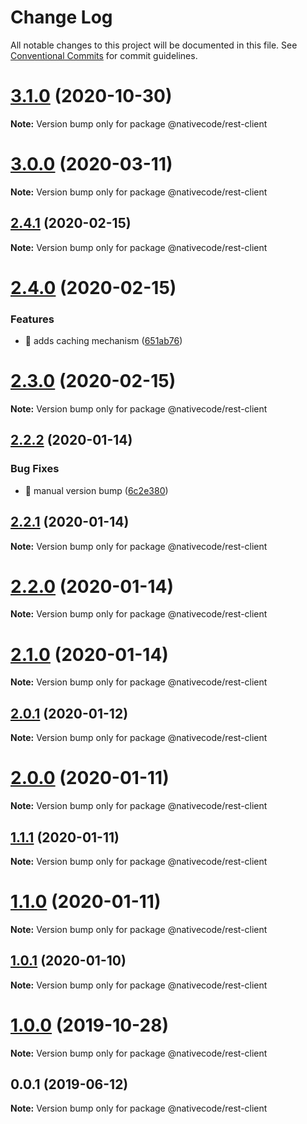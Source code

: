 # Change Log

All notable changes to this project will be documented in this file.
See [Conventional Commits](https://conventionalcommits.org) for commit guidelines.

# [3.1.0](https://git.nativecode.net/nativecode/media-clients/compare/@nativecode/rest-client@3.1.0-next.1...@nativecode/rest-client@3.1.0) (2020-10-30)

**Note:** Version bump only for package @nativecode/rest-client





# [3.0.0](https://git.nativecode.net/nativecode/media-clients/compare/@nativecode/rest-client@3.0.0-next.3...@nativecode/rest-client@3.0.0) (2020-03-11)

**Note:** Version bump only for package @nativecode/rest-client





## [2.4.1](https://git.nativecode.net/nativecode/media-clients/compare/@nativecode/rest-client@2.4.1-next.1...@nativecode/rest-client@2.4.1) (2020-02-15)

**Note:** Version bump only for package @nativecode/rest-client





# [2.4.0](https://git.nativecode.net/nativecode/media-clients/compare/@nativecode/rest-client@2.3.0...@nativecode/rest-client@2.4.0) (2020-02-15)


### Features

* 🎸 adds caching mechanism ([651ab76](https://git.nativecode.net/nativecode/media-clients/commits/651ab7670069b9a4ef0f2de3f6317e2709cb5502))





# [2.3.0](https://git.nativecode.net/nativecode/media-clients/compare/@nativecode/rest-client@2.3.0-next.0...@nativecode/rest-client@2.3.0) (2020-02-15)

**Note:** Version bump only for package @nativecode/rest-client





## [2.2.2](https://git.nativecode.net/nativecode/media-clients/compare/@nativecode/rest-client@2.2.1-next.1...@nativecode/rest-client@2.2.2) (2020-01-14)


### Bug Fixes

* 🐛 manual version bump ([6c2e380](https://git.nativecode.net/nativecode/media-clients/commits/6c2e3806fdd130cd8915b9d844b2605260879516))





## [2.2.1](https://git.nativecode.net/nativecode/media-clients/compare/@nativecode/rest-client@2.2.0...@nativecode/rest-client@2.2.1) (2020-01-14)

**Note:** Version bump only for package @nativecode/rest-client





# [2.2.0](https://git.nativecode.net/nativecode/media-clients/compare/@nativecode/rest-client@2.2.0-next.0...@nativecode/rest-client@2.2.0) (2020-01-14)

**Note:** Version bump only for package @nativecode/rest-client





# [2.1.0](https://git.nativecode.net/nativecode/media-clients/compare/@nativecode/rest-client@2.1.0-next.0...@nativecode/rest-client@2.1.0) (2020-01-14)

**Note:** Version bump only for package @nativecode/rest-client





## [2.0.1](https://git.nativecode.net/nativecode/media-clients/compare/@nativecode/rest-client@2.0.1-next.0...@nativecode/rest-client@2.0.1) (2020-01-12)

**Note:** Version bump only for package @nativecode/rest-client





# [2.0.0](https://git.nativecode.net/nativecode/media-clients/compare/@nativecode/rest-client@2.0.0-next.3...@nativecode/rest-client@2.0.0) (2020-01-11)

**Note:** Version bump only for package @nativecode/rest-client





## [1.1.1](https://git.nativecode.net/nativecode/media-clients/compare/@nativecode/rest-client@1.1.1-next.2...@nativecode/rest-client@1.1.1) (2020-01-11)

**Note:** Version bump only for package @nativecode/rest-client





# [1.1.0](https://git.nativecode.net/nativecode/media-clients/compare/@nativecode/rest-client@1.1.0-next.2...@nativecode/rest-client@1.1.0) (2020-01-11)

**Note:** Version bump only for package @nativecode/rest-client





## [1.0.1](https://git.nativecode.net/nativecode/media-clients/compare/@nativecode/rest-client@1.0.1-next.1...@nativecode/rest-client@1.0.1) (2020-01-10)

**Note:** Version bump only for package @nativecode/rest-client





# [1.0.0](https://git.nativecode.net/nativecode/media-clients/compare/@nativecode/rest-client@1.0.0-next.1...@nativecode/rest-client@1.0.0) (2019-10-28)

**Note:** Version bump only for package @nativecode/rest-client





## 0.0.1 (2019-06-12)

**Note:** Version bump only for package @nativecode/rest-client
